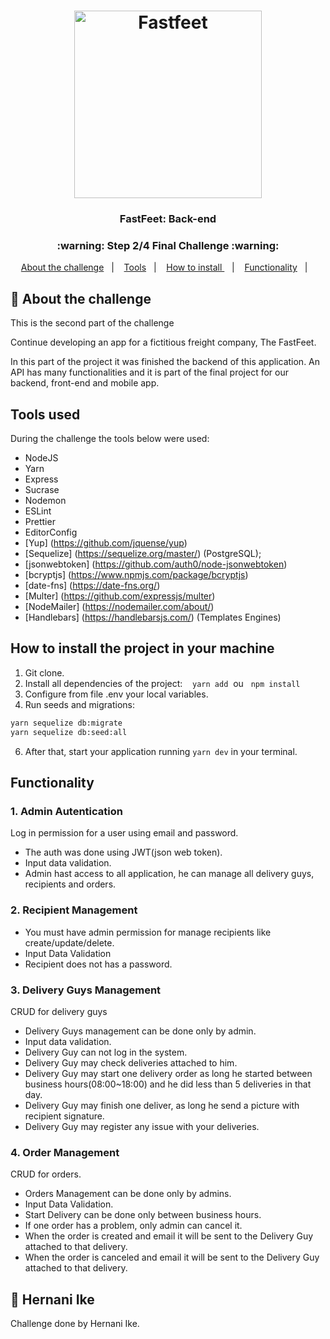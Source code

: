 <h1 align="center">
  <img alt="Fastfeet" title="Fastfeet" src="https://raw.githubusercontent.com/Rocketseat/bootcamp-gostack-desafio-02/master/.github/logo.png" width="300px" />
</h1>

<h3 align="center">
  FastFeet: Back-end
</h3>

<h3 align="center">
  :warning: Step 2/4 Final Challenge :warning:
</h3>

<p align="center">
<a href="#rocket-sobre-o-desafio">About the challenge</a>&nbsp;&nbsp;&nbsp;|&nbsp;&nbsp;&nbsp;
<a href="#A little bit about the tools">Tools</a>&nbsp;&nbsp;&nbsp;|&nbsp;&nbsp;&nbsp;
<a href="#how-to-install-the-project-in-your-machine">How to install </a>&nbsp;&nbsp;&nbsp;|&nbsp;&nbsp;&nbsp;
<a href="#functionality">Functionality</a>&nbsp;&nbsp;&nbsp;|&nbsp;&nbsp;&nbsp;


## :rocket: About the challenge
This is the second part of the challenge

Continue developing an app for a fictitious freight company, The FastFeet.

In this part of the project it was finished the backend of this application.
An API has many functionalities and it is part of the final project for our backend, front-end and mobile app.

## **Tools used**
During the challenge the tools below were used:

- NodeJS
- Yarn
- Express
- Sucrase
- Nodemon
- ESLint
- Prettier
- EditorConfig
- [Yup] (https://github.com/jquense/yup)
- [Sequelize] (https://sequelize.org/master/) (PostgreSQL);
- [jsonwebtoken] (https://github.com/auth0/node-jsonwebtoken)
- [bcryptjs] (https://www.npmjs.com/package/bcryptjs)
- [date-fns] (https://date-fns.org/)
- [Multer] (https://github.com/expressjs/multer)
- [NodeMailer] (https://nodemailer.com/about/)
- [Handlebars] (https://handlebarsjs.com/) (Templates Engines)

## **How to install the project in your machine**
1. Git clone.
2. Install all dependencies of the project:&nbsp;&nbsp;&nbsp; `yarn add`&nbsp;  ou &nbsp; `npm install`
3. Configure from file .env your local variables.
5. Run seeds and migrations:
```sh
yarn sequelize db:migrate
yarn sequelize db:seed:all
```
6. After that, start your application running `yarn dev` in your terminal.

## **Functionality**

### **1. Admin Autentication**

Log in permission for a user using email and password.

- The auth was done using JWT(json web token).
- Input data validation.
- Admin hast access to all application, he can manage all delivery guys, recipients and orders.

### **2. Recipient Management**

- You must have admin permission for manage recipients like create/update/delete.
- Input Data Validation
- Recipient does not has a password.

### **3. Delivery Guys Management**

CRUD for delivery guys

- Delivery Guys management can be done only by admin.
- Input data validation.
- Delivery Guy can not log in the system.
- Delivery Guy may check deliveries attached to him.
- Delivery Guy may start one delivery order as long he started between business hours(08:00~18:00) and he did less than 5 deliveries in that day.
- Delivery Guy may finish one deliver, as long he send a picture with recipient signature.
- Delivery Guy may register any issue with your deliveries.

### **4. Order Management**

CRUD for orders.

- Orders Management can be done only by admins.
- Input Data Validation.
- Start Delivery can be done only between business hours.
- If one order has a problem, only admin can cancel it.
- When the order is created and email it will be sent to the Delivery Guy attached to that delivery.
- When the order is canceled and email it will be sent to the Delivery Guy attached to that delivery.

## :memo: Hernani Ike
Challenge done by Hernani Ike.
